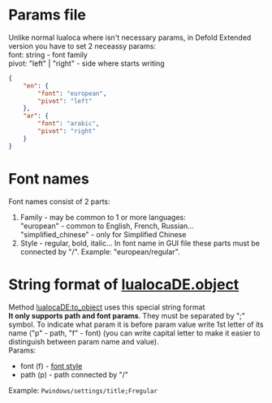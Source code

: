 # Params file
Unlike normal lualoca where isn't necessary params, in Defold Extended version you have to set 2 neceassy params:\
font: string - font family\
pivot: "left" | "right" - side where starts writing
```json
{
	"en": {
		"font": "european",
		"pivot": "left"
	},
	"ar": {
		"font": "arabic",
		"pivot": "right"
	}
}
```

# Font names
Font names consist of 2 parts:
1. Family - may be common to 1 or more languages:\
   "european" - common to English, French, Russian...\
   "simplified_chinese" - only for Simplified Chinese
2. Style - regular, bold, italic...
In font name in GUI file these parts must be connected by "/". Example: "european/regular".

# String format of [lualocaDE.object](https://github.com/Mantyi-Studio/lualocaDE/blob/main/docs/main.md#lualocaDEobject)
Method [lualocaDE:to_object](https://github.com/Mantyi-Studio/lualocaDE/blob/main/docs/instance.md#to_object) uses this special string format\
**It only supports path and font params**. They must be separated by ";" symbol. To indicate what param it is before param value write 1st letter of its name ("p" - path, "f" - font) (you can write capital letter to make it easier to distinguish between param name and value).\
Params:
* font (f) - [font style](https://github.com/Mantyi-Studio/lualocaDE/blob/main/docs/syntax.md#font-names)
* path (p) - path connected by "/"

Example: `Pwindows/settings/title;Fregular`
